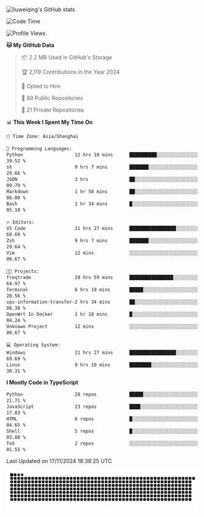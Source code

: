 ![liuweiqing's GitHub stats](https://github-readme-stats.vercel.app/api?username=14790897&show_icons=true&locale=cn&include_all_commits=true&count_private=true)

<!--START_SECTION:waka-->
![Code Time](http://img.shields.io/badge/Code%20Time-1%2C612%20hrs%2022%20mins-blue)

![Profile Views](http://img.shields.io/badge/Profile%20Views-10-blue)

**🐱 My GitHub Data** 

> 📦 2.2 MB Used in GitHub's Storage 
 > 
> 🏆 2,119 Contributions in the Year 2024
 > 
> 💼 Opted to Hire
 > 
> 📜 89 Public Repositories 
 > 
> 🔑 21 Private Repositories 
 > 
📊 **This Week I Spent My Time On** 

```text
🕑︎ Time Zone: Asia/Shanghai

💬 Programming Languages: 
Python                   12 hrs 10 mins      ██████████░░░░░░░░░░░░░░░   39.52 % 
sh                       9 hrs 7 mins        ███████░░░░░░░░░░░░░░░░░░   29.66 % 
JSON                     3 hrs               ██░░░░░░░░░░░░░░░░░░░░░░░   09.79 % 
Markdown                 1 hr 50 mins        ██░░░░░░░░░░░░░░░░░░░░░░░   06.00 % 
Bash                     1 hr 34 mins        █░░░░░░░░░░░░░░░░░░░░░░░░   05.10 % 

🔥 Editors: 
VS Code                  21 hrs 27 mins      █████████████████░░░░░░░░   69.69 % 
Zsh                      9 hrs 7 mins        ███████░░░░░░░░░░░░░░░░░░   29.64 % 
Vim                      12 mins             ░░░░░░░░░░░░░░░░░░░░░░░░░   00.67 % 

🐱‍💻 Projects: 
freqtrade                19 hrs 59 mins      ████████████████░░░░░░░░░   64.97 % 
Terminal                 6 hrs 19 mins       █████░░░░░░░░░░░░░░░░░░░░   20.56 % 
vps-information-transfer-2 hrs 34 mins       ██░░░░░░░░░░░░░░░░░░░░░░░   08.38 % 
OpenWrt In Docker        1 hr 18 mins        █░░░░░░░░░░░░░░░░░░░░░░░░   04.24 % 
Unknown Project          12 mins             ░░░░░░░░░░░░░░░░░░░░░░░░░   00.67 % 

💻 Operating System: 
Windows                  21 hrs 27 mins      █████████████████░░░░░░░░   69.69 % 
Linux                    9 hrs 19 mins       ████████░░░░░░░░░░░░░░░░░   30.31 % 
```

**I Mostly Code in TypeScript** 

```text
Python                   28 repos            █████░░░░░░░░░░░░░░░░░░░░   21.71 % 
JavaScript               23 repos            ████░░░░░░░░░░░░░░░░░░░░░   17.83 % 
HTML                     6 repos             █░░░░░░░░░░░░░░░░░░░░░░░░   04.65 % 
Shell                    5 repos             █░░░░░░░░░░░░░░░░░░░░░░░░   03.88 % 
TeX                      2 repos             ░░░░░░░░░░░░░░░░░░░░░░░░░   01.55 % 
```




 Last Updated on 17/11/2024 18:38:25 UTC
<!--END_SECTION:waka-->

<picture>
  <source media="(prefers-color-scheme: dark)" srcset="https://raw.githubusercontent.com/14790897/14790897/output/github-contribution-grid-snake-dark.svg" />
  <source media="(prefers-color-scheme: light)" srcset="https://raw.githubusercontent.com/14790897/14790897/output/github-contribution-grid-snake.svg" />
  <img alt="github-snake" src="https://raw.githubusercontent.com/14790897/14790897/output/github-contribution-grid-snake.svg" />
</picture>

